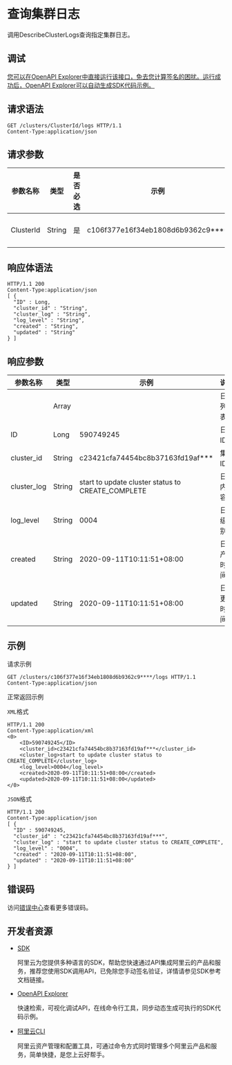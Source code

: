 # 查询集群日志

调用DescribeClusterLogs查询指定集群日志。

## 调试

[您可以在OpenAPI Explorer中直接运行该接口，免去您计算签名的困扰。运行成功后，OpenAPI Explorer可以自动生成SDK代码示例。](https://api.aliyun.com/#product=CS&api=DescribeClusterLogs&type=ROA&version=2015-12-15)

## 请求语法

```
GET /clusters/ClusterId/logs HTTP/1.1 
Content-Type:application/json
```

## 请求参数

|参数名称|类型|是否必选|示例|说明|
|----|--|----|--|--|
|ClusterId|String|是|c106f377e16f34eb1808d6b9362c9\*\*\*\*|集群ID。 |

## 响应体语法

```
HTTP/1.1 200
Content-Type:application/json
[ {
  "ID" : Long,
  "cluster_id" : "String",
  "cluster_log" : "String",
  "log_level" : "String",
  "created" : "String",
  "updated" : "String"
} ]
```

## 响应参数

|参数名称|类型|示例|说明|
|----|--|--|--|
| |Array| |日志列表。 |
|ID|Long|590749245|日志ID。 |
|cluster\_id|String|c23421cfa74454bc8b37163fd19af\*\*\*|集群ID。 |
|cluster\_log|String|start to update cluster status to CREATE\_COMPLETE|日志内容。 |
|log\_level|String|0004|日志级别。 |
|created|String|2020-09-11T10:11:51+08:00|日志产生时间。 |
|updated|String|2020-09-11T10:11:51+08:00|日志更新时间。 |

## 示例

请求示例

```
GET /clusters/c106f377e16f34eb1808d6b9362c9****/logs HTTP/1.1 
Content-Type:application/json
```

正常返回示例

`XML`格式

```
HTTP/1.1 200
Content-Type:application/xml
<0>
    <ID>590749245</ID>
    <cluster_id>c23421cfa74454bc8b37163fd19af***</cluster_id>
    <cluster_log>start to update cluster status to CREATE_COMPLETE</cluster_log>
    <log_level>0004</log_level>
    <created>2020-09-11T10:11:51+08:00</created>
    <updated>2020-09-11T10:11:51+08:00</updated>
</0>
```

`JSON`格式

```
HTTP/1.1 200
Content-Type:application/json
[ {
  "ID" : 590749245,
  "cluster_id" : "c23421cfa74454bc8b37163fd19af***",
  "cluster_log" : "start to update cluster status to CREATE_COMPLETE",
  "log_level" : "0004",
  "created" : "2020-09-11T10:11:51+08:00",
  "updated" : "2020-09-11T10:11:51+08:00"
} ]
```

## 错误码

访问[错误中心](https://error-center.aliyun.com/status/product/CS)查看更多错误码。

## 开发者资源

-   [SDK](https://next.api.aliyun.com/api-tools/sdk/CS?version=2015-12-15&)

    阿里云为您提供多种语言的SDK，帮助您快速通过API集成阿里云的产品和服务，推荐您使用SDK调用API，已免除您手动签名验证，详情请参见SDK参考文档链接。

-   [OpenAPI Explorer](https://next.api.aliyun.com/api/CS/2015-12-15/DescribeClusterLogs)

    快速检索，可视化调试API，在线命令行工具，同步动态生成可执行的SDK代码示例。

-   [阿里云CLI](https://github.com/aliyun/aliyun-cli)

    阿里云资产管理和配置工具，可通过命令方式同时管理多个阿里云产品和服务，简单快捷，是您上云好帮手。


